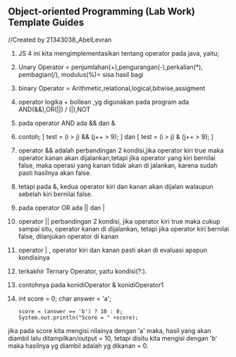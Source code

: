 ## Object-oriented Programming (Lab Work) Template Guides
//Created by 21343038_AbelLevran
1. JS 4 ini kita mengimplementasikan tentang operator pada java, yaitu;
2. Unary Operator = penjumlahan(+),pengurangan(-),perkalian(*), pembagian(/), modulus(%)= sisa hasil bagi
3. binary Operator = Arithmetic,relational,logical,bitwise,assigment
4. operator logika + bollean ,yg digunakan pada program ada AND(&&),OR(||) / (|),NOT
5. pada operator AND ada && dan &
6. contoh; [ test = (i > j) && (j++ > 9); ] dan [ test = (i > j) & (j++ > 9); ]
7. operator && adalah perbandingan 2 kondisi,jika operator kiri true maka operator kanan akan dijalankan,tetapi jika operator yang kiri bernilai false, maka operasi yang kanan tidak akan di jalankan, karena sudah pasti hasilnya akan false.
8. tetapi pada &, kedua operator kiri dan kanan akan dijalan walaupun sebelah kiri bernilai false.
9. pada operator OR ada || dan |
10. operator || perbandingan 2 kondisi, jika operator kiri true maka cukup sampai situ, operator kanan di dijalankan, tetapi jika operator kiri bernilai false, dilanjukan operator di kanan
11. operator | , operator kiri dan kanan pasti akan di evaluasi apapun kondisinya 
12. terkakhir Ternary Operator, yaitu kondisi(?:).
13. contohnya pada konidiOperator & konidiOperator1
14. int score = 0;
        char answer = 'a';
        
        score = (answer == 'b') ? 10 : 0;
        System.out.println("Score = " +score);

jika pada score kita mengisi nilainya dengan 'a' maka, hasil yang akan diambil lalu ditampilkan/output = 10, tetapi disitu kita mengisi dengan 'b' maka hasilnya yg diambil adalah yg dikanan = 0. 
